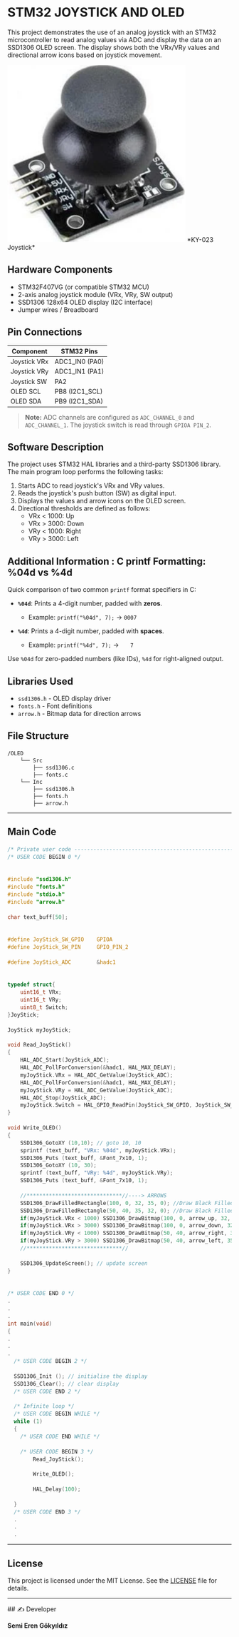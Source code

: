 # STM32 JOYSTICK AND OLED

This project demonstrates the use of an analog joystick with an STM32 microcontroller to read analog values via ADC and display the data on an SSD1306 OLED screen. The display shows both the VRx/VRy values and directional arrow icons based on joystick movement.

<img src="images/ky-023_joystick.png" alt="KY-023 Joystick" width="400">
*KY-023 Joystick*

## Hardware Components

- STM32F407VG (or compatible STM32 MCU)
- 2-axis analog joystick module (VRx, VRy, SW output)
- SSD1306 128x64 OLED display (I2C interface)
- Jumper wires / Breadboard

## Pin Connections

| Component      | STM32 Pins        |
|----------------|-------------------|
| Joystick VRx   | ADC1_IN0 (PA0)    |
| Joystick VRy   | ADC1_IN1 (PA1)    |
| Joystick SW    | PA2               |
| OLED SCL       | PB8 (I2C1_SCL)    |
| OLED SDA       | PB9 (I2C1_SDA)    |

> **Note:** ADC channels are configured as `ADC_CHANNEL_0` and `ADC_CHANNEL_1`. The joystick switch is read through `GPIOA PIN_2`.

## Software Description

The project uses STM32 HAL libraries and a third-party SSD1306 library. The main program loop performs the following tasks:

1. Starts ADC to read joystick's VRx and VRy values.
2. Reads the joystick's push button (SW) as digital input.
3. Displays the values and arrow icons on the OLED screen.
4. Directional thresholds are defined as follows:
   - VRx < 1000: Up
   - VRx > 3000: Down
   - VRy < 1000: Right
   - VRy > 3000: Left

## Additional Information : C printf Formatting: %04d vs %4d
Quick comparison of two common `printf` format specifiers in C:

- **`%04d`**: Prints a 4-digit number, padded with **zeros**.
  - Example: `printf("%04d", 7);` → `0007`

- **`%4d`**: Prints a 4-digit number, padded with **spaces**.
  - Example: `printf("%4d", 7);` → `   7`

Use `%04d` for zero-padded numbers (like IDs), `%4d` for right-aligned output.

## Libraries Used

- `ssd1306.h` - OLED display driver
- `fonts.h` - Font definitions
- `arrow.h` - Bitmap data for direction arrows

## File Structure

```
/OLED
    └── Src
        ├── ssd1306.c
        ├── fonts.c
    └── Inc
        ├── ssd1306.h
        ├── fonts.h 
        ├── arrow.h
```
<hr>

## Main Code 

```c
/* Private user code ---------------------------------------------------------*/
/* USER CODE BEGIN 0 */


#include "ssd1306.h"
#include "fonts.h"
#include "stdio.h"
#include "arrow.h"

char text_buff[50];


#define JoyStick_SW_GPIO 	GPIOA
#define JoyStick_SW_PIN  	GPIO_PIN_2

#define JoyStick_ADC 		&hadc1


typedef struct{
	uint16_t VRx;
	uint16_t VRy;
	uint8_t Switch;
}JoyStick;

JoyStick myJoyStick;

void Read_JoyStick()
{
	HAL_ADC_Start(JoyStick_ADC);
	HAL_ADC_PollForConversion(&hadc1, HAL_MAX_DELAY);
	myJoyStick.VRx = HAL_ADC_GetValue(JoyStick_ADC);
	HAL_ADC_PollForConversion(&hadc1, HAL_MAX_DELAY);
	myJoyStick.VRy = HAL_ADC_GetValue(JoyStick_ADC);
	HAL_ADC_Stop(JoyStick_ADC);
	myJoyStick.Switch = HAL_GPIO_ReadPin(JoyStick_SW_GPIO, JoyStick_SW_PIN);
}

void Write_OLED()
{
	SSD1306_GotoXY (10,10); // goto 10, 10
	sprintf (text_buff, "VRx: %04d", myJoyStick.VRx);
	SSD1306_Puts (text_buff, &Font_7x10, 1);
	SSD1306_GotoXY (10, 30);
	sprintf (text_buff, "VRy: %4d", myJoyStick.VRy);
	SSD1306_Puts (text_buff, &Font_7x10, 1);

	//******************************//----> ARROWS
	SSD1306_DrawFilledRectangle(100, 0, 32, 35, 0); //Draw Black Filled Rectangle for Up or Down
	SSD1306_DrawFilledRectangle(50, 40, 35, 32, 0); //Draw Black Filled Rectangle for Right or Left
	if(myJoyStick.VRx < 1000) SSD1306_DrawBitmap(100, 0, arrow_up, 32, 35, 1); 		//Up of Arrow
	if(myJoyStick.VRx > 3000) SSD1306_DrawBitmap(100, 0, arrow_down, 32, 35, 1); 	//Down of Arrow
	if(myJoyStick.VRy < 1000) SSD1306_DrawBitmap(50, 40, arrow_right, 35, 32, 1); 	//Right of Arrow
	if(myJoyStick.VRy > 3000) SSD1306_DrawBitmap(50, 40, arrow_left, 35, 32, 1); 	//Left of Arrow
    //******************************//

	SSD1306_UpdateScreen(); // update screen
}


/* USER CODE END 0 */
.
.
.
int main(void)
{
.
.
.
  /* USER CODE BEGIN 2 */

  SSD1306_Init (); // initialise the display
  SSD1306_Clear(); // clear display
  /* USER CODE END 2 */

  /* Infinite loop */
  /* USER CODE BEGIN WHILE */
  while (1)
  {
    /* USER CODE END WHILE */

    /* USER CODE BEGIN 3 */
		Read_JoyStick();

		Write_OLED();

		HAL_Delay(100);

  }
  /* USER CODE END 3 */
  .
  .
  .
```
<hr>

## License

This project is licensed under the MIT License. See the [LICENSE](LICENSE) file for details.
<hr>
## ✍️ Developer

**Semi Eren Gökyıldız**
